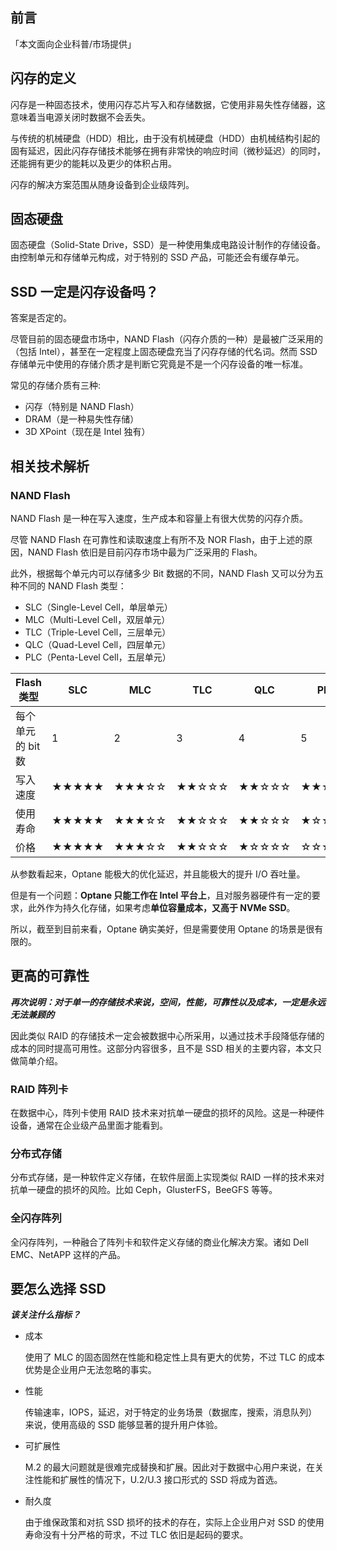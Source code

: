 <h2>前言</h2>
<p>「本文面向企业科普/市场提供」</p>
<h2>闪存的定义</h2>
<p>闪存是一种固态技术，使用闪存芯片写入和存储数据，它使用非易失性存储器，这意味着当电源关闭时数据不会丢失。</p>
<p>与传统的机械硬盘（HDD）相比，由于没有机械硬盘（HDD）由机械结构引起的固有延迟，因此闪存存储技术能够在拥有非常快的响应时间（微秒延迟）的同时，还能拥有更少的能耗以及更少的体积占用。</p>
<p>闪存的解决方案范围从随身设备到企业级阵列。</p>
<h2>固态硬盘</h2>
<p>固态硬盘（Solid-State Drive，SSD）是一种使用集成电路设计制作的存储设备。由控制单元和存储单元构成，对于特别的 SSD 产品，可能还会有缓存单元。</p>
<h2>SSD 一定是闪存设备吗？</h2>
<p>答案是否定的。</p>
<p>尽管目前的固态硬盘市场中，NAND Flash（闪存介质的一种）是最被广泛采用的（包括 Intel），甚至在一定程度上固态硬盘充当了闪存存储的代名词。然而 SSD 存储单元中使用的存储介质才是判断它究竟是不是一个闪存设备的唯一标准。</p>
<p>常见的存储介质有三种:</p>
<ul>
<li>闪存（特别是 NAND Flash）</li>
<li>DRAM（是一种易失性存储）</li>
<li>3D XPoint（现在是 Intel 独有）</li>
</ul>
<h2>相关技术解析</h2>
<h3>NAND Flash</h3>
<p>NAND Flash 是一种在写入速度，生产成本和容量上有很大优势的闪存介质。</p>
<p>尽管 NAND Flash 在可靠性和读取速度上有所不及 NOR Flash，由于上述的原因，NAND Flash 依旧是目前闪存市场中最为广泛采用的 Flash。</p>
<p>此外，根据每个单元内可以存储多少 Bit 数据的不同，NAND Flash 又可以分为五种不同的 NAND Flash 类型：</p>
<ul>
<li>SLC（Single-Level Cell，单层单元）</li>
<li>MLC（Multi-Level Cell，双层单元）</li>
<li>TLC（Triple-Level Cell，三层单元）</li>
<li>QLC（Quad-Level Cell，四层单元）</li>
<li>PLC（Penta-Level Cell，五层单元）</li>
</ul>

Flash 类型 | SLC | MLC | TLC | QLC | PLC
-- | -- | -- | -- | -- | --
每个单元的 bit 数 | 1 | 2 | 3 | 4 | 5
写入速度 | ★★★★★ | ★★★☆☆ | ★★☆☆☆ | ★★☆☆☆ | ★★☆☆☆
使用寿命 | ★★★★★ | ★★★☆☆ | ★★☆☆☆ | ★★☆☆☆ | ★☆☆☆☆
价格 | ★★★★★ | ★★★☆☆ | ★★☆☆☆ | ★☆☆☆☆ | ☆☆☆☆☆


<p>从参数看起来，Optane 能极大的优化延迟，并且能极大的提升 I/O 吞吐量。</p>
<p>但是有一个问题：<strong>Optane 只能工作在 Intel 平台上</strong>，且对服务器硬件有一定的要求，此外作为持久化存储，如果考虑<strong>单位容量成本，又高于 NVMe SSD</strong>。</p>
<p>所以，截至到目前来看，Optane 确实美好，但是需要使用 Optane 的场景是很有限的。</p>
<h2>更高的可靠性</h2>
<p><em><strong>再次说明：对于单一的存储技术来说，空间，性能，可靠性以及成本，一定是永远无法兼顾的</strong></em></p>
<p>因此类似 RAID 的存储技术一定会被数据中心所采用，以通过技术手段降低存储的成本的同时提高可用性。这部分内容很多，且不是 SSD 相关的主要内容，本文只做简单介绍。</p>
<h3>RAID 阵列卡</h3>
<p>在数据中心，阵列卡使用 RAID 技术来对抗单一硬盘的损坏的风险。这是一种硬件设备，通常在企业级产品里面才能看到。</p>
<h3>分布式存储</h3>
<p>分布式存储，是一种软件定义存储，在软件层面上实现类似 RAID 一样的技术来对抗单一硬盘的损坏的风险。比如 Ceph，GlusterFS，BeeGFS 等等。</p>
<h3>全闪存阵列</h3>
<p>全闪存阵列，一种融合了阵列卡和软件定义存储的商业化解决方案。诸如 Dell EMC、NetAPP 这样的产品。</p>
<h2>要怎么选择 SSD</h2>
<p><em><strong>该关注什么指标？</strong></em></p>
<ul>
<li>
<p>成本</p>
<p>使用了 MLC 的固态固然在性能和稳定性上具有更大的优势，不过 TLC 的成本优势是企业用户无法忽略的事实。</p>
</li>
<li>
<p>性能</p>
<p>传输速率，IOPS，延迟，对于特定的业务场景（数据库，搜索，消息队列）来说，使用高级的 SSD 能够显著的提升用户体验。</p>
</li>
<li>
<p>可扩展性</p>
<p>M.2 的最大问题就是很难完成替换和扩展。因此对于数据中心用户来说，在关注性能和扩展性的情况下，U.2/U.3 接口形式的 SSD 将成为首选。</p>
</li>
<li>
<p>耐久度</p>
<p>由于维保政策和对抗 SSD 损坏的技术的存在，实际上企业用户对 SSD 的使用寿命没有十分严格的苛求，不过 TLC 依旧是起码的要求。</p>
</li>
</ul>
<!-- notionvc: 3c97c72c-10e3-41e0-8b44-5da02da49678 -->

<!-- ##{"timestamp":1654617600}## -->